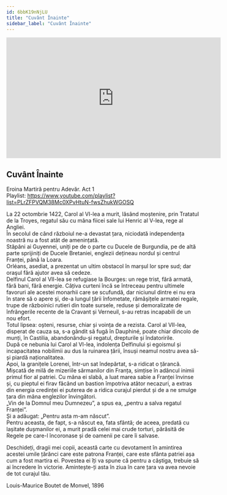 ```yaml
---
id: 6bbK19nNjLU
title: "Cuvânt Înainte"
sidebar_label: "Cuvânt Înainte"
---
```


<div class="video-float-container">
  <iframe
    width="560"
    height="315"
    src="https://www.youtube.com/embed/6bbK19nNjLU"
    title="YouTube video player"
    frameborder="0"
    allow="accelerometer; autoplay; clipboard-write; encrypted-media; gyroscope; picture-in-picture; web-share"
    referrerpolicy="strict-origin-when-cross-origin"
    allowfullscreen
  ></iframe>
</div>

## Cuvânt Înainte

Eroina Martiră pentru Adevăr. Act 1   
Playlist: https://www.youtube.com/playlist?list=PLrZFPVQM38Mc0XPvHtuN-fwsZhukWGOSQ 

La 22 octombrie 1422, Carol al VI-lea a murit, lăsând moștenire, prin Tratatul de la Troyes, regatul său cu mâna fiicei sale lui Henric al V-lea, rege al Angliei.  
În secolul de când războiul ne-a devastat țara, niciodată independența noastră nu a fost atât de amenințată.  
Stăpâni ai Guyennei, uniți pe de o parte cu Ducele de Burgundia, pe de altă parte sprijiniți de Ducele Bretaniei, englezii dețineau nordul și centrul Franței, până la Loara.  
Orléans, asediat, a prezentat un ultim obstacol în marșul lor spre sud; dar oraşul fără ajutor avea să cedeze.  
Delfinul Carol al VII-lea se refugiase la Bourges: un rege trist, fără armată, fără bani, fără energie. Câțiva curteni încă se întreceau pentru ultimele favoruri ale acestei monarhii care se scufundă, dar niciunul dintre ei nu era în stare să o apere și, de-a lungul țării înfometate, rămășițele armatei regale, trupe de războinici rutieri din toate sursele, reduse și demoralizate de înfrângerile recente de la Cravant și Verneuil, s-au retras incapabili de un nou efort.  
Totul lipsea: oșteni, resurse, chiar și voința de a rezista. Carol al VII-lea, disperat de cauza sa, s-a gândit să fugă în Dauphiné, poate chiar dincolo de munți, în Castilia, abandonându-și regatul, drepturile și îndatoririle.  
După ce nebunia lui Carol al VI-lea, indolența Delfinului și egoismul și incapacitatea nobilimii au dus la ruinarea țării, însuși neamul nostru avea să-și piardă naționalitatea.  
Apoi, la granițele Lorenei, într-un sat îndepărtat, s-a ridicat o țărancă. Mișcată de milă de mizeriile sărmanilor din Franța, simțise în adâncul inimii primul fior al patriei. Cu mâna ei slabă, a luat marea sabie a Franței învinse și, cu pieptul ei firav făcând un bastion împotriva atâtor necazuri, a extras din energia credinței ei puterea de a ridica curajul pierdut și de a ne smulge țara din mâna englezilor învingători.  
„Vin de la Domnul meu Dumnezeu”, a spus ea, „pentru a salva regatul Franței”.  
Și a adăugat: „Pentru asta m-am născut”.  
Pentru aceasta, de fapt, s-a născut ea, fata sfântă; de aceea, predată cu lașitate dușmanilor ei, a murit pradă celei mai crude torturi, părăsită de Regele pe care-l încoronase și de oamenii pe care îi salvase.

Deschideți, dragii mei copii, această carte cu devotament în amintirea acestei umile țărănci care este patrona Franței, care este sfânta patriei așa cum a fost martira ei. Povestea ei îți va spune că pentru a câștiga, trebuie să ai încredere în victorie. Amintește-ți asta în ziua în care țara va avea nevoie de tot curajul tău.

Louis-Maurice Boutet de Monvel, 1896
